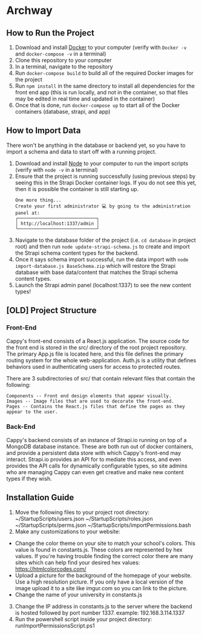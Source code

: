 # Archway

## How to Run the Project

1. Download and install [Docker](https://www.docker.com/products/docker-desktop) to your computer (verify with `Docker -v` and `docker-compose -v` in a terminal)
1. Clone this repository to your computer
1. In a terminal, navigate to the repository
1. Run `docker-compose build` to build all of the required Docker images for the project
1. Run `npm install` in the same directory to install all dependencies for the front end app (this is run locally, and not in the container, so that files may be edited in real time and updated in the container)
1. Once that is done, run `docker-compose up` to start all of the Docker containers (database, strapi, and app)

## How to Import Data

There won't be anything in the database or backend yet, so you have to import a schema and data to start off with a running project.

1. Download and install [Node](https://nodejs.org/en/download/) to your computer to run the import scripts (verify with `node -v` in a terminal)
1. Ensure that the project is running successfully (using previous steps) by seeing this in the Strapi Docker container logs. If you do not see this yet, then it is possible the container is still starting up.
    ```
    One more thing... 
    Create your first administrator 💻 by going to the administration panel at: 
    ┌─────────────────────────────┐
    │ http://localhost:1337/admin │
    └─────────────────────────────┘
    ```
1. Navigate to the database folder of the project (i.e. `cd database` in project root) and then run `node update-strapi-schema.js` to create and import the Strapi schema content types for the backend.
1. Once it says schema import successful, run the data import with `node import-database.js BaseSchema.zip` which will restore the Strapi database with base data/content that matches the Strapi schema content types.
1. Launch the Strapi admin panel (localhost:1337) to see the new content types!

## [OLD] Project Structure

### Front-End

Cappy's front-end consists of a React.js application.  The source code for the front end is stored in the src/ directory of the root project repository.  The primary App.js file is located here, and this file defines the primary routing system for the whole web-application.  Auth.js is a utility that defines behaviors used in authenticating users for access to protected routes.

There are 3 subdirectories of src/ that contain relevant files that contain the following:

    Components -- Front end design elements that appear visually.
    Images -- Image files that are used to decorate the front-end.
    Pages -- Contains the React.js files that define the pages as they appear to the user.
             
### Back-End

Cappy's backend consists of an instance of Strapi.io running on top of a MongoDB database instance.  These are both run out of docker containers, and provide a persistent data store with which Cappy's front-end may interact.  Strapi.io provides an API for to mediate this access, and even provides the API calls for dynamically configurable types, so site admins who are managing Cappy can even get creative and make new content types if they wish.

## Installation Guide

1. Move the following files to your project root directory: ~/StartupScripts/users.json ~/StartupScripts/roles.json ~/StartupScripts/perms.json ~/StartupScripts/importPermissions.bash
2. Make any customizations to your website:

* Change the color theme on your site to match your school's colors. This value is found in constants.js. These colors are represented by hex values. If you're having trouble finding the correct color there are many sites which can help find your desired hex values: https://htmlcolorcodes.com/
* Upload a picture for the background of the homepage of your website. Use a high resolution picture. If you only have a local version of the image upload it to a site like imgur.com so you can link to the picture.
* Change the name of your university in constants.js
3. Change the IP address in constants.js to the server where the backend is hosted followed by port number 1337. example: 192.168.3.114.1337
4. Run the powershell script inside your project directory: runImportPermissionsScript.ps1
